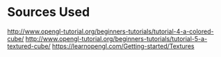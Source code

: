 # Sources Used
http://www.opengl-tutorial.org/beginners-tutorials/tutorial-4-a-colored-cube/
http://www.opengl-tutorial.org/beginners-tutorials/tutorial-5-a-textured-cube/
https://learnopengl.com/Getting-started/Textures